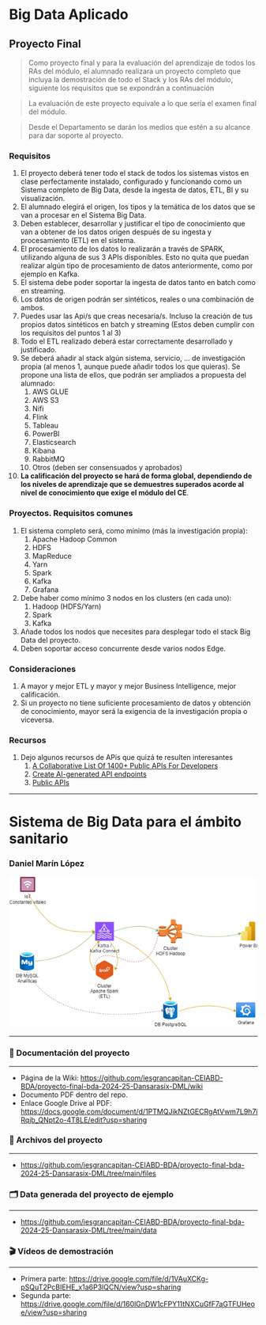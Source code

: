 # Big Data Aplicado
## Proyecto Final

> Como proyecto final y para la evaluación del aprendizaje de todos los RAs del módulo, el alumnado realizara un proyecto completo que incluya la demostración de todo el Stack y los RAs del módulo, siguiente los requisitos que se expondrán a continuación

> La evaluación de este proyecto equivale a lo que sería el examen final del módulo.

> Desde el Departamento se darán los medios que estén a su alcance para dar soporte al proyecto.

### Requisitos

1. El proyecto deberá tener todo el stack de todos los sistemas vistos en clase perfectamente instalado, configurado y funcionando como un Sistema completo de Big Data, desde la ingesta de datos, ETL, BI y su visualización.
2. El alumnado elegirá el origen, los tipos y la temática de los datos que se van a procesar en el Sistema Big Data.
3. Deben establecer, desarrollar y justificar el tipo de conocimiento que van a obtener de los datos origen después de su ingesta y procesamiento (ETL) en el sistema. 
4. El procesamiento de los datos lo realizarán a través de SPARK, utilizando alguna de sus 3 APIs disponibles. Esto no quita que puedan realizar algún tipo de procesamiento de datos anteriormente, como por ejemplo en Kafka.
5. El sistema debe poder soportar la ingesta de datos tanto en batch como en streaming.
6. Los datos de origen podrán ser sintéticos, reales o una combinación de ambos.
7. Puedes usar las Api/s que creas necesaria/s. Incluso la creación de tus propios datos sintéticos en batch y streaming (Estos deben cumplir con los requisitos del puntos 1 al 3)
8. Todo el ETL realizado deberá estar correctamente desarrollado y justificado.
9. Se deberá añadir al stack algún sistema, servicio, ... de investigación propia (al menos 1, aunque puede añadir todos los que quieras). Se propone una lista de ellos, que podrán ser ampliados a propuesta del alumnado:
   1. AWS GLUE
   2. AWS S3
   3. Nifi
   4. Flink
   5. Tableau
   6. PowerBI
   7. Elasticsearch
   8. Kibana
   9.  RabbitMQ
   10. Otros (deben ser consensuados y aprobados)
10. **La calificación del proyecto se hará de forma global, dependiendo de los niveles de aprendizaje que se demuestres superados acorde al nivel de conocimiento que exige el módulo del CE**.


### Proyectos. Requisitos comunes

1. El sistema completo será, como mínimo (más la investigación propia):
   1. Apache Hadoop Common
   2. HDFS
   3. MapReduce
   4. Yarn
   5. Spark
   6. Kafka
   7. Grafana
2. Debe haber como mínimo 3 nodos en los clusters (en cada uno):
   1. Hadoop (HDFS/Yarn)
   2. Spark
   3. Kafka
3. Añade todos los nodos que necesites para desplegar todo el stack Big Data del proyecto.
4. Deben soportar acceso concurrente desde varios nodos Edge.

### Consideraciones

1. A mayor y mejor ETL y mayor y mejor Business Intelligence, mejor calificación.
2. Si un proyecto no tiene suficiente procesamiento de datos y obtención de conocimiento, mayor será la exigencia de la investigación propia o viceversa. 


### Recursos

1. Dejo algunos recursos de APis que quizá te resulten interesantes
   1. [A Collaborative List Of 1400+ Public APIs For Developers](https://publicapis.dev/)
   2. [Create AI-generated API endpoints](https://www.jsondataai.com/)
   3. [Public APIs](https://publicapis.io/)

---

# Sistema de Big Data para el ámbito sanitario

### Daniel Marín López

![BDA_system](img/BDA_system.png)

---

### 📗 Documentación del proyecto
---

* Página de la Wiki: https://github.com/iesgrancapitan-CEIABD-BDA/proyecto-final-bda-2024-25-Dansarasix-DML/wiki
* Documento PDF dentro del repo.
* Enlace Google Drive al PDF: https://docs.google.com/document/d/1PTMQJikNZtGECRgAtVwm7L9h7iRqjb_QNpt2o-4T8LE/edit?usp=sharing

### 📁 Archivos del proyecto
---

* https://github.com/iesgrancapitan-CEIABD-BDA/proyecto-final-bda-2024-25-Dansarasix-DML/tree/main/files

### 🗂️ Data generada del proyecto de ejemplo
---

* https://github.com/iesgrancapitan-CEIABD-BDA/proyecto-final-bda-2024-25-Dansarasix-DML/tree/main/data

### 🎬 Vídeos de demostración
---

* Primera parte: https://drive.google.com/file/d/1VAuXCKg-pSQuT2PcBIEHE_x1a6P3lQCN/view?usp=sharing
* Segunda parte: https://drive.google.com/file/d/160lGnDW1cFPY11tNXCuGfF7aGTFUHeoe/view?usp=sharing